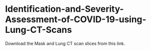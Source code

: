 # Identification-and-Severity-Assessment-of-COVID-19-using-Lung-CT-Scans

Download the Mask and Lung CT scan slices from this link.
